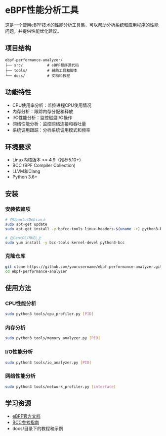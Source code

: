 # eBPF性能分析工具

这是一个使用eBPF技术的性能分析工具集，可以帮助分析系统和应用程序的性能问题，并提供性能优化建议。

## 项目结构

```
ebpf-performance-analyzer/
├── src/           # eBPF程序源代码
├── tools/         # 辅助工具和脚本
└── docs/          # 文档和教程
```

## 功能特性

- CPU使用率分析：监控进程CPU使用情况
- 内存分析：跟踪内存分配和释放
- I/O性能分析：监控磁盘I/O操作
- 网络性能分析：监控网络连接和吞吐量
- 系统调用跟踪：分析系统调用模式和频率

## 环境要求

- Linux内核版本 >= 4.9（推荐5.10+）
- BCC (BPF Compiler Collection)
- LLVM和Clang
- Python 3.6+

## 安装

### 安装依赖项

```bash
# 在Ubuntu/Debian上
sudo apt-get update
sudo apt-get install -y bpfcc-tools linux-headers-$(uname -r) python3-bpfcc

# 在CentOS/RHEL上
sudo yum install -y bcc-tools kernel-devel python3-bcc
```

### 克隆仓库

```bash
git clone https://github.com/yourusername/ebpf-performance-analyzer.git
cd ebpf-performance-analyzer
```

## 使用方法

### CPU性能分析

```bash
sudo python3 tools/cpu_profiler.py [PID]
```

### 内存分析

```bash
sudo python3 tools/memory_analyzer.py [PID]
```

### I/O性能分析

```bash
sudo python3 tools/io_analyzer.py [PID]
```

### 网络性能分析

```bash
sudo python3 tools/network_profiler.py [interface]
```

## 学习资源

- [eBPF官方文档](https://ebpf.io/what-is-ebpf/)
- [BCC参考指南](https://github.com/iovisor/bcc/blob/master/docs/reference_guide.md)
- docs/目录下的教程和示例 